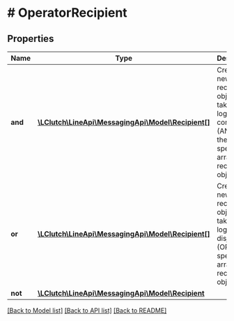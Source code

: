 # # OperatorRecipient

## Properties

Name | Type | Description | Notes
------------ | ------------- | ------------- | -------------
**and** | [**\LClutch\LineApi\MessagingApi\Model\Recipient[]**](Recipient.md) | Create a new recipient object by taking the logical conjunction (AND) of the specified array of recipient objects. | [optional]
**or** | [**\LClutch\LineApi\MessagingApi\Model\Recipient[]**](Recipient.md) | Create a new recipient object by taking the logical disjunction (OR) of the specified array of recipient objects. | [optional]
**not** | [**\LClutch\LineApi\MessagingApi\Model\Recipient**](Recipient.md) |  | [optional]

[[Back to Model list]](../../README.md#models) [[Back to API list]](../../README.md#endpoints) [[Back to README]](../../README.md)
